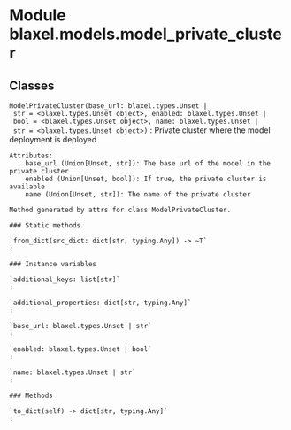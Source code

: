Module blaxel.models.model_private_cluster
==========================================

Classes
-------

`ModelPrivateCluster(base_url: blaxel.types.Unset | str = <blaxel.types.Unset object>, enabled: blaxel.types.Unset | bool = <blaxel.types.Unset object>, name: blaxel.types.Unset | str = <blaxel.types.Unset object>)`
:   Private cluster where the model deployment is deployed
    
    Attributes:
        base_url (Union[Unset, str]): The base url of the model in the private cluster
        enabled (Union[Unset, bool]): If true, the private cluster is available
        name (Union[Unset, str]): The name of the private cluster
    
    Method generated by attrs for class ModelPrivateCluster.

    ### Static methods

    `from_dict(src_dict: dict[str, typing.Any]) ‑> ~T`
    :

    ### Instance variables

    `additional_keys: list[str]`
    :

    `additional_properties: dict[str, typing.Any]`
    :

    `base_url: blaxel.types.Unset | str`
    :

    `enabled: blaxel.types.Unset | bool`
    :

    `name: blaxel.types.Unset | str`
    :

    ### Methods

    `to_dict(self) ‑> dict[str, typing.Any]`
    :